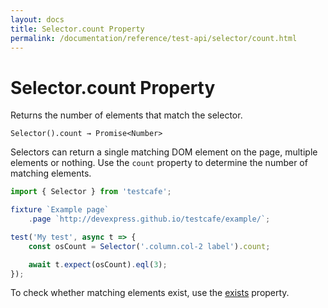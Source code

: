 ```yaml
---
layout: docs
title: Selector.count Property
permalink: /documentation/reference/test-api/selector/count.html
---
```

# Selector.count Property

Returns the number of elements that match the selector.

```text
Selector().count → Promise<Number>
```

Selectors can return a single matching DOM element on the page, multiple elements or nothing. Use the `count` property to determine the number of matching elements.

```js
import { Selector } from 'testcafe';

fixture `Example page`
    .page `http://devexpress.github.io/testcafe/example/`;

test('My test', async t => {
    const osCount = Selector('.column.col-2 label').count;

    await t.expect(osCount).eql(3);
});
```

To check whether matching elements exist, use the [exists](exists.md) property.